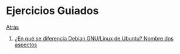 # Ejercicios Guiados
<p><a href=../README.md>Atrás</a</p>

 <ol>
   <li>¿En qué se diferencia Debian GNU/Linux de Ubuntu? Nombre dos aspectos</li>
 </ol>
